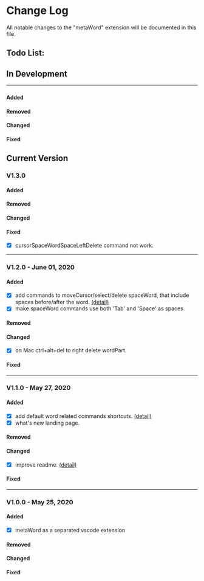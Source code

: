 # Change Log
All notable changes to the "metaWord" extension will be documented in this file.

## Todo List:
## In Development
---
### 
#### Added
#### Removed
#### Changed
#### Fixed

## Current Version
### V1.3.0
#### Added
#### Removed
#### Changed
#### Fixed
 - [x] cursorSpaceWordSpaceLeftDelete command not work.
---
### V1.2.0 - June 01, 2020
#### Added
 - [x] add commands to moveCursor/select/delete spaceWord, that include spaces before/after the word. <a href="https://github.com/metaseed/metaGo/tree/master/src/metaWord#spaceword-commands-to-movecursorselectdelete-word-separated-by-space">(detail)</a>
 - [x] make spaceWord commands use both 'Tab' and 'Space' as spaces.
#### Removed
#### Changed
 - [x] on Mac ctrl+alt+del to right delete wordPart.
#### Fixed

---
### V1.1.0 - May 27, 2020
#### Added
 - [x] add default word related commands shortcuts. <a href="https://github.com/metaseed/metaGo/blob/master/src/metaWord/README.md">(detail)</a>
 - [x] what's new landing page.
#### Removed
#### Changed
 - [x] improve readme. <a href="https://github.com/metaseed/metaGo/blob/master/src/metaWord/README.md">(detail)</a>
#### Fixed
---
### V1.0.0 - May 25, 2020
#### Added
 - [x] metaWord as a separated vscode extension
#### Removed
#### Changed
#### Fixed
